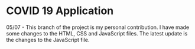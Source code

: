 # COVID 19 Application
05/07 - This branch of the project is my personal contribution. I have made some changes to the HTML, CSS and JavaScript files.
The latest update is the changes to the JavaScript file.

